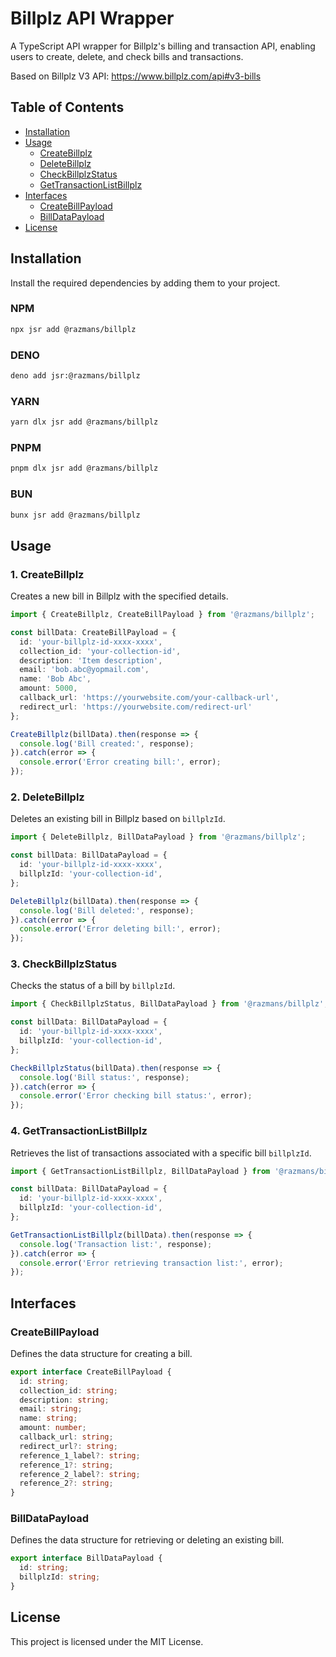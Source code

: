 # Billplz API Wrapper

A TypeScript API wrapper for Billplz's billing and transaction API, enabling users to create, delete, and check bills and transactions.

Based on Billplz V3 API: https://www.billplz.com/api#v3-bills

## Table of Contents
- [Installation](#installation)
- [Usage](#usage)
  - [CreateBillplz](#createbillplz)
  - [DeleteBillplz](#deletebillplz)
  - [CheckBillplzStatus](#checkbillplzstatus)
  - [GetTransactionListBillplz](#gettransactionlistbillplz)
- [Interfaces](#interfaces)
  - [CreateBillPayload](#createbillpayload)
  - [BillDataPayload](#billdatapayload)
- [License](#license)

## Installation

Install the required dependencies by adding them to your project.

### NPM
```bash
npx jsr add @razmans/billplz
```

### DENO
```bash
deno add jsr:@razmans/billplz
```

### YARN
``` bash
yarn dlx jsr add @razmans/billplz
```

### PNPM
``` bash
pnpm dlx jsr add @razmans/billplz
```

### BUN
``` bash
bunx jsr add @razmans/billplz
```

## Usage

### 1. CreateBillplz

Creates a new bill in Billplz with the specified details.

```typescript
import { CreateBillplz, CreateBillPayload } from '@razmans/billplz';

const billData: CreateBillPayload = {
  id: 'your-billplz-id-xxxx-xxxx',
  collection_id: 'your-collection-id',
  description: 'Item description',
  email: 'bob.abc@yopmail.com',
  name: 'Bob Abc',
  amount: 5000,
  callback_url: 'https://yourwebsite.com/your-callback-url',
  redirect_url: 'https://yourwebsite.com/redirect-url'
};

CreateBillplz(billData).then(response => {
  console.log('Bill created:', response);
}).catch(error => {
  console.error('Error creating bill:', error);
});
```

### 2. DeleteBillplz

Deletes an existing bill in Billplz based on `billplzId`.

```typescript
import { DeleteBillplz, BillDataPayload } from '@razmans/billplz';

const billData: BillDataPayload = {
  id: 'your-billplz-id-xxxx-xxxx',
  billplzId: 'your-collection-id',
};

DeleteBillplz(billData).then(response => {
  console.log('Bill deleted:', response);
}).catch(error => {
  console.error('Error deleting bill:', error);
});
```

### 3. CheckBillplzStatus

Checks the status of a bill by `billplzId`.

```typescript
import { CheckBillplzStatus, BillDataPayload } from '@razmans/billplz';

const billData: BillDataPayload = {
  id: 'your-billplz-id-xxxx-xxxx',
  billplzId: 'your-collection-id',
};

CheckBillplzStatus(billData).then(response => {
  console.log('Bill status:', response);
}).catch(error => {
  console.error('Error checking bill status:', error);
});
```

### 4. GetTransactionListBillplz

Retrieves the list of transactions associated with a specific bill `billplzId`.

```typescript
import { GetTransactionListBillplz, BillDataPayload } from '@razmans/billplz';

const billData: BillDataPayload = {
  id: 'your-billplz-id-xxxx-xxxx',
  billplzId: 'your-collection-id',
};

GetTransactionListBillplz(billData).then(response => {
  console.log('Transaction list:', response);
}).catch(error => {
  console.error('Error retrieving transaction list:', error);
});
```

## Interfaces

### CreateBillPayload

Defines the data structure for creating a bill.

```typescript
export interface CreateBillPayload {
  id: string;
  collection_id: string;
  description: string;
  email: string;
  name: string;
  amount: number;
  callback_url: string;
  redirect_url?: string;
  reference_1_label?: string;
  reference_1?: string;
  reference_2_label?: string;
  reference_2?: string;
}
```

### BillDataPayload

Defines the data structure for retrieving or deleting an existing bill.

```typescript
export interface BillDataPayload {
  id: string;
  billplzId: string;
}
```

## License

This project is licensed under the MIT License.
